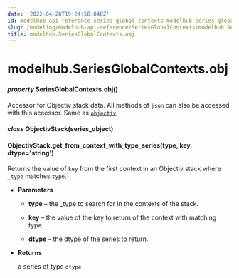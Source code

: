 ```yaml
---
date: '2022-04-28T19:24:58.840Z'
id: modelhub-api-reference-series-global-contexts-modelhub-series-global-contexts-obj
slug: /modeling/modelhub-api-reference/SeriesGlobalContexts/modelhub.SeriesGlobalContexts.obj/
title: modelhub.SeriesGlobalContexts.obj
---
```


# modelhub.SeriesGlobalContexts.obj


#### _property_ SeriesGlobalContexts.obj()
Accessor for Objectiv stack data. All methods of `json` can also be accessed with this
accessor. Same as [`objectiv`](/docs/modeling/modelhub-api-reference/SeriesGlobalContexts/modelhub.SeriesGlobalContexts.objectiv/#modelhub.SeriesGlobalContexts.objectiv)


#### _class_ ObjectivStack(series_object)
<!-- !! processed by numpydoc !! -->

#### ObjectivStack.get_from_context_with_type_series(type, key, dtype='string')
Returns the value of `key` from the first context in an Objectiv stack where `_type` matches `type`.


* **Parameters**

    
    * **type** – the _type to search for in the contexts of the stack.


    * **key** – the value of the key to return of the context with matching type.


    * **dtype** – the dtype of the series to return.



* **Returns**

    a series of type `dtype`


<!-- !! processed by numpydoc !! -->
<!-- !! processed by numpydoc !! -->
